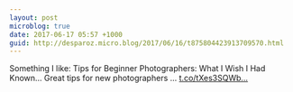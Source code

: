 ```yaml
---
layout: post
microblog: true
date: 2017-06-17 05:57 +1000
guid: http://desparoz.micro.blog/2017/06/16/t875804423913709570.html
---
```

Something I like: Tips for Beginner Photographers: What I Wish I Had Known… 
 Great tips for new photographers ... [t.co/tXes3SQWb...](https://t.co/tXes3SQWbZ)
